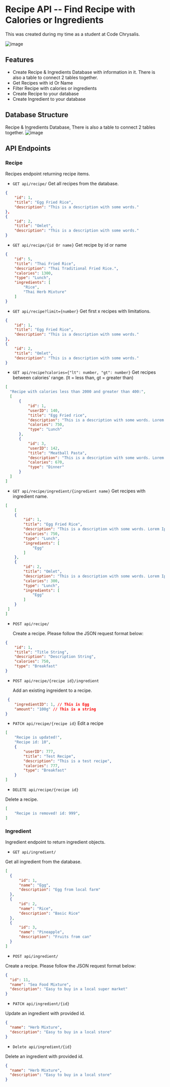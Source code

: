 # Recipe API -- Find Recipe with Calories or Ingredients

This was created during my time as a student at Code Chrysalis.

![image](./images/top.jpeg)

## Features

- Create Recipe & Ingredients Database with information in it. There is also a table to connect 2 tables together.
- Get Recipes with id Or Name
- Filter Recipe with calories or ingredients
- Create Recipe to your database
- Create Ingredient to your database

## Database Structure

Recipe & Ingredients Database, There is also a table to connect 2 tables together.
![image](./images/recipe_db_structure.png)

## API Endpoints

### Recipe

Recipes endpoint returning recipe items.

- `GET api/recipe/`
  Get all recipes from the database.

```JSON
{
    "id": 1,
    "title": "Egg Fried Rice",
    "description": "This is a description with some words."
},
{
    "id": 2,
    "title": "Omlet",
    "description": "This is a description with some words."
}
```

- `GET api/recipe/{id Or name}`
  Get recipe by id or name

```JSON
{
    "id": 5,
    "title": "Thai Fried Rice",
    "description": "Thai Traditional Fried Rice.",
    "calories": 1300,
    "type": "Lunch",
    "ingredients": [
        "Rice",
        "Thai Herb Mixture"
    ]
}
```

- `GET api/recipe?limit={number}`
  Get first x recipes with limitations.

```JSON
{
    "id": 1,
    "title": "Egg Fried Rice",
    "description": "This is a description with some words."
},
{
    "id": 2,
    "title": "Omlet",
    "description": "This is a description with some words."
}
```

- `GET api/recipe?calories={"lt": number, "gt": number}`
  Get recipes between calories' range.
  (lt = less than, gt = greater than)

```JSON
[
  "Recipe with calories less than 2000 and greater than 400:",
  [
      {
          "id": 1,
          "userID": 140,
          "title": "Egg Fried rice",
          "description": "This is a description with some words. Lorem Ipsum........",
          "calories": 750,
          "type": "Lunch"
      },
      {
          "id": 3,
          "userID": 142,
          "title": "Meatball Pasta",
          "description": "This is a description with some words. Lorem Ipsum........",
          "calories": 670,
          "type": "Dinner"
      }
  ]
]
```

- `GET api/recipe/ingredient/{ingredient name}`
  Get recipes with ingredient name.

```JSON
[
    [
    {
        "id": 1,
        "title": "Egg Fried Rice",
        "description": "This is a description with some words. Lorem Ipsum........",
        "calories": 750,
        "type": "Lunch",
        "ingredients": [
            "Egg"
        ]
    },
    {
        "id": 2,
        "title": "Omlet",
        "description": "This is a description with some words. Lorem Ipsum........",
        "calories": 300,
        "type": "Lunch",
        "ingredients": [
            "Egg"
        ]
    }
 ]
]
```

- `POST api/recipe/`

  Create a recipe. Please follow the JSON request format below:

```JSON
{
    "id": 1,
    "title": "Title String",
    "description": "Description String",
    "calories": 750,
    "type": "Breakfast"
}
```

- `POST api/recipe/{recipe id}/ingredient`

  Add an existing ingreident to a recipe.

```JSON
 {
    "ingredientID": 1, // This is Egg
    "amount": "100g" // This is a string
}
```

- `PATCH api/recipe/{recipe id}`
  Edit a recipe

```JSON
[
    "Recipe is updated!",
    "Recipe id: 10",
    {
        "userID": 777,
        "title": "Test Recipe",
        "description": "This is a test recipe",
        "calories": 777,
        "type": "Breakfast"
    }
]
```

- `DELETE api/recipe/{recipe id}`

Delete a recipe.

```JSON
[
    "Recipe is removed! id: 999",
]
```

### Ingredient

Ingredient endpoint to return ingredient objects.

- `GET api/ingredient/`

Get all ingredient from the database.

```JSON
[
  {
      "id": 1,
      "name": "Egg",
      "description": "Egg from local farm"
  },
  {
      "id": 2,
      "name": "Rice",
      "description": "Basic Rice"
  },
  {
      "id": 3,
      "name": "Pineapple",
      "description": "Fruits from can"
  }
]
```

- `POST api/ingredient/`

Create a recipe. Please follow the JSON request format below:

```JSON
{
  "id": 11,
  "name": "Sea Food Mixture",
  "description": "Easy to buy in a local super market"
}
```

- `PATCH api/ingredient/{id}`

Update an ingredient with provided id.

```JSON
{
  "name": "Herb Mixture",
  "description": "Easy to buy in a local store"
}
```

- `Delete api/ingredient/{id}`

Delete an ingredient with provided id.

```JSON
{
  "name": "Herb Mixture",
  "description": "Easy to buy in a local store"
}
```
